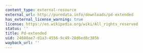 ```yaml
---
content_type: external-resource
external_url: http://puredata.info/downloads/pd-extended
has_external_license_warning: true
license: https://en.wikipedia.org/wiki/All_rights_reserved
status: ''
title: Pd-extended
uid: 24688ae7-d1a3-4556-9c49-28d6ed8c385b
wayback_url: ''
---
```

